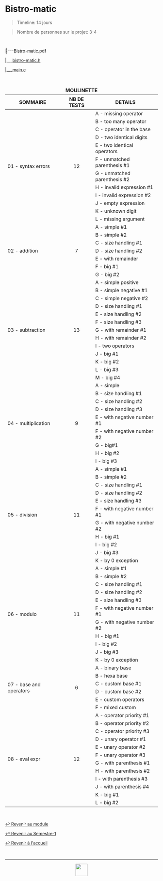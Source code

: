 # Bistro-matic

> Timeline: 14 jours

> Nombre de personnes sur le projet: 3-4

<br>

📂---[Bistro-matic.pdf](https://github.com/Studio-17/Epitech-Subjects/blob/main/Semester-1/B-CPE-101/Bistro-matic/Bistro-matic.pdf)

|\_\_\_[bistro-matic.h](https://github.com/Studio-17/Epitech-Subjects/blob/main/Semester-1/B-CPE-101/Bistro-matic/bistromatic.h)

|\_\_\_[main.c](https://github.com/Studio-17/Epitech-Subjects/blob/main/Semester-1/B-CPE-101/Bistro-matic/main.c)

<br>

<table align="center">
    <thead>
        <tr>
            <td colspan="3" align="center"><strong>MOULINETTE</strong></td>
        </tr>
        <tr>
            <th>SOMMAIRE</th>
            <th>NB DE TESTS</th>
            <th>DETAILS</th>
        </tr>
    </thead>
    <tbody>
        <tr>
            <td rowspan="12">01 - syntax errors</td>
            <td rowspan="12" style="text-align: center;">12</td>
            <td>A - missing operator</td>
        </tr>
        <tr>
            <td>B - too many operator</td>
        </tr>
        <tr>
            <td>C - operator in the base</td>
        </tr>
        <tr>
            <td>D - two identical digits</td>
        </tr>
        <tr>
            <td>E - two identical operators</td>
        </tr>
        <tr>
            <td>F - unmatched parenthesis #1</td>
        </tr>
        <tr>
            <td>G - unmatched parenthesis #2</td>
        </tr>
        <tr>
            <td>H - invalid expression #1</td>
        </tr>
        <tr>
            <td>I - invalid expression #2</td>
        </tr>
        <tr>
            <td>J - empty expression</td>
        </tr>
        <tr>
            <td>K - unknown digit</td>
        </tr>
        <tr>
            <td>L - missing argument</td>
        </tr>
        <tr>
            <td rowspan="7">02 - addition</td>
            <td rowspan="7" style="text-align: center;">7</td>
            <td>A - simple #1</td>
        </tr>
        <tr>
            <td>B - simple #2</td>
        </tr>
        <tr>
            <td>C - size handling #1</td>
        </tr>
        <tr>
            <td>D - size handling #2</td>
        </tr>
        <tr>
            <td>E - with remainder</td>
        </tr>
        <tr>
            <td>F - big #1</td>
        </tr>
        <tr>
            <td>G - big #2</td>
        </tr>
        <tr>
            <td rowspan="13">03 - subtraction</td>
            <td rowspan="13" style="text-align: center;">13</td>
            <td>A - simple positive</td>
        </tr>
        <tr>
            <td>B - simple negative #1</td>
        </tr>
        <tr>
            <td>C - simple negative #2</td>
        </tr>
        <tr>
            <td>D - size handling #1</td>
        </tr>
        <tr>
            <td>E - size handling #2</td>
        </tr>
        <tr>
            <td>F - size handling #3</td>
        </tr>
        <tr>
            <td>G - with remainder #1</td>
        </tr>
        <tr>
            <td>H - with remainder #2</td>
        </tr>
        <tr>
            <td>I - two operators</td>
        </tr>
        <tr>
            <td>J - big #1</td>
        </tr>
        <tr>
            <td>K - big #2</td>
        </tr>
        <tr>
            <td>L - big #3</td>
        </tr>
        <tr>
            <td>M - big #4</td>
        </tr>
        <tr>
            <td rowspan="9">04 - multiplication</td>
            <td rowspan="9" style="text-align: center;">9</td>
            <td>A - simple</td>
        </tr>
        <tr>
            <td>B - size handling #1</td>
        </tr>
        <tr>
            <td>C - size handling #2</td>
        </tr>
        <tr>
            <td>D - size handling #3</td>
        </tr>
        <tr>
            <td>E - with negative number #1</td>
        </tr>
        <tr>
            <td>F - with negative number #2</td>
        </tr>
        <tr>
            <td>G - big#1</td>
        </tr>
        <tr>
            <td>H - big #2</td>
        </tr>
        <tr>
            <td>I - big #3</td>
        </tr>
        <tr>
            <td rowspan="11">05 - division</td>
            <td rowspan="11" style="text-align: center;">11</td>
            <td>A - simple #1</td>
        </tr>
        <tr>
            <td>B - simple #2</td>
        </tr>
        <tr>
            <td>C - size handling #1</td>
        </tr>
        <tr>
            <td>D - size handling #2</td>
        </tr>
        <tr>
            <td>E - size handling #3</td>
        </tr>
        <tr>
            <td>F - with negative number #1</td>
        </tr>
        <tr>
            <td>G - with negative number #2</td>
        </tr>
        <tr>
            <td>H - big #1</td>
        </tr>
        <tr>
            <td>I - big #2</td>
        </tr>
        <tr>
            <td>J - big #3</td>
        </tr>
        <tr>
            <td>K - by 0 exception</td>
        </tr>
        <tr>
            <td rowspan="11">06 - modulo</td>
            <td rowspan="11" style="text-align: center;">11</td>
            <td>A - simple #1</td>
        </tr>
        <tr>
            <td>B - simple #2</td>
        </tr>
        <tr>
            <td>C - size handling #1</td>
        </tr>
        <tr>
            <td>D - size handling #2</td>
        </tr>
        <tr>
            <td>E - size handling #3</td>
        </tr>
        <tr>
            <td>F - with negative number #1</td>
        </tr>
        <tr>
            <td>G - with negative number #2</td>
        </tr>
        <tr>
            <td>H - big #1</td>
        </tr>
        <tr>
            <td>I - big #2</td>
        </tr>
        <tr>
            <td>J - big #3</td>
        </tr>
        <tr>
            <td>K - by 0 exception</td>
        </tr>
        <tr>
            <td rowspan="6">07 - base and operators</td>
            <td rowspan="6" style="text-align: center;">6</td>
            <td>A - binary base</td>
        </tr>
        <tr>
            <td>B - hexa base</td>
        </tr>
        <tr>
            <td>C - custom base #1</td>
        </tr>
        <tr>
            <td>D - custom base #2</td>
        </tr>
        <tr>
            <td>E - custom operators</td>
        </tr>
        <tr>
            <td>F - mixed custom</td>
        </tr>
        <tr>
            <td rowspan="12">08 - eval expr</td>
            <td rowspan="12" style="text-align: center;">12</td>
            <td>A - operator priority #1</td>
        </tr>
        <tr>
            <td>B - operator priority #2</td>
        </tr>
        <tr>
            <td>C - operator priority #3</td>
        </tr>
        <tr>
            <td>D - unary operator #1</td>
        </tr>
        <tr>
            <td>E - unary operator #2</td>
        </tr>
        <tr>
            <td>F - unary operator #3</td>
        </tr>
        <tr>
            <td>G - with parenthesis #1</td>
        </tr>
        <tr>
            <td>H - with parenthesis #2</td>
        </tr>
        <tr>
            <td>I - with parenthesis #3</td>
        </tr>
        <tr>
            <td>J - with parenthesis #4</td>
        </tr>
        <tr>
            <td>K - big #1</td>
        </tr>
        <tr>
            <td>L - big #2</td>
        </tr>
    </tbody>
</table>

<br>

[↩️ Revenir au module](https://github.com/Studio-17/Epitech-Subjects/tree/main/Semester-1/B-CPE-101)

[↩️ Revenir au Semestre-1](https://github.com/Studio-17/Epitech-Subjects/tree/main/Semester-1)

[↩️ Revenir à l'accueil](https://github.com/Studio-17/Epitech-Subjects)

<br>

---

<div align="center">

<a href="https://github.com/Studio-17" target="_blank"><img src="https://github.com/Kaiwinta/Epitech-Subjects/blob/feat/Pge2028-first-year/assets/voc17.gif" width="40"></a>

</div>
